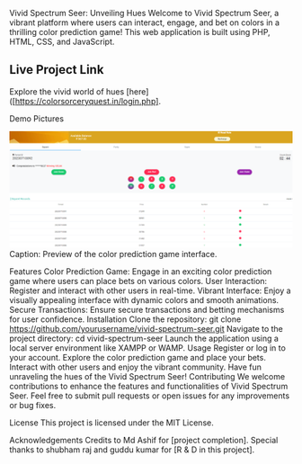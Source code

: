 Vivid Spectrum Seer: Unveiling Hues
Welcome to Vivid Spectrum Seer, a vibrant platform where users can interact, engage, and bet on colors in a thrilling color prediction game! This web application is built using PHP, HTML, CSS, and JavaScript.

## Live Project Link
Explore the vivid world of hues [here]([https://colorsorceryquest.in/login.php].


Demo Pictures

![Demo 1](https://github.com/Asif12as/Bet_on_colors/blob/main/Screenshot%20(41).png)
Caption: Preview of the color prediction game interface.


Features
Color Prediction Game: Engage in an exciting color prediction game where users can place bets on various colors.
User Interaction: Register and interact with other users in real-time.
Vibrant Interface: Enjoy a visually appealing interface with dynamic colors and smooth animations.
Secure Transactions: Ensure secure transactions and betting mechanisms for user confidence.
Installation
Clone the repository: git clone https://github.com/yourusername/vivid-spectrum-seer.git
Navigate to the project directory: cd vivid-spectrum-seer
Launch the application using a local server environment like XAMPP or WAMP.
Usage
Register or log in to your account.
Explore the color prediction game and place your bets.
Interact with other users and enjoy the vibrant community.
Have fun unraveling the hues of the Vivid Spectrum Seer!
Contributing
We welcome contributions to enhance the features and functionalities of Vivid Spectrum Seer. Feel free to submit pull requests or open issues for any improvements or bug fixes.

License
This project is licensed under the MIT License.

Acknowledgements
Credits to Md Ashif for [project completion].
Special thanks to shubham raj and guddu kumar for [R & D in this project].
